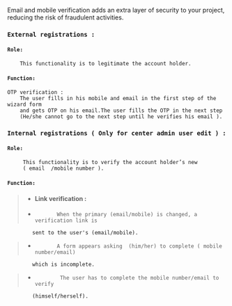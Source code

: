 Email and mobile verification adds an extra layer of security to your project, reducing the risk of fraudulent activities.
### `External registrations :`
####   `Role:` 
        This functionality is to legitimate the account holder.
####   `Function:`
    OTP verification :
        The user fills in his mobile and email in the first step of the wizard form 
        and gets OTP on his email.The user fills the OTP in the next step 
        (He/she cannot go to the next step until he verifies his email ).

### `Internal registrations ( Only for center admin user edit ) :` 
#### `Role:`
         This functionality is to verify the account holder’s new 
         ( email  /mobile number ).
####    `Function:`
> - ####        Link verification :
> -            When the primary (email/mobile) is changed, a verification link is 
            sent to the user's (email/mobile).
> -            A form appears asking  (him/her) to complete ( mobile number/email) 
            which is incomplete. 
> -             The user has to complete the mobile number/email to verify 
            (himself/herself).


